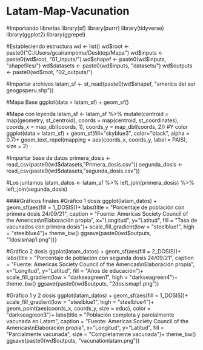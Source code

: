 # Latam-Map-Vacunation
#Importando librerías
library(sf)
library(purrr)
library(tidyverse)
library(ggplot2)
library(ggrepel)

#Estableciendo estructura
wd            <- list()
wd$root       <- paste0("C:/Users/gcairampoma/Desktop/Mapa")
wd$inputs     <- paste0(wd$root, "01_inputs/")
wd$shapef     <- paste0(wd$inputs, "shapefiles/")
wd$datasets   <- paste0(wd$inputs, "datasets/")
wd$outputs    <- paste0(wd$root, "02_outputs/")

#Importar archivos
latam_sf <- st_read(paste0(wd$shapef, "america del sur geogpsperu.shp"))

#Mapa Base
ggplot(data = latam_sf) +   geom_sf()

#Mapa con leyenda
latam_sf <- latam_sf %>% mutate(centroid = map(geometry, st_centroid), 
                              coords = map(centroid, st_coordinates), 
                              coords_x = map_dbl(coords, 1), coords_y = map_dbl(coords, 2))
#Y color
ggplot(data = latam_sf) +
  geom_sf(fill="skyblue3", color="black", alpha = 0.7)+ 
  geom_text_repel(mapping = aes(coords_x, coords_y, label = PAIS), size = 2)

#Importar base de datos
primera_dosis <- read_csv(paste0(wd$datasets,"Primera_dosis.csv"))
segunda_dosis <- read_csv(paste0(wd$datasets,"segunda_dosis.csv"))

#Los juntamos
latam_datos <- latam_sf %>%
  left_join(primera_dosis) %>%
  left_join(segunda_dosis)

####Gráficos finales
#Gráfico 1 dosis
ggplot(latam_datos) +
  geom_sf(aes(fill = 1_DOSIS))+
  labs(title = "Porcentaje de población con primera dosis 24/09/21",
       caption = "Fuente: Americas Society Council of the Americas\nElaboración propia",
       x="Longitud",
       y="Latitud",
       fill = "Tasa de vacunados con primera dosis")+
  scale_fill_gradient(low = "steelblue1", high = "steelblue4")+
  theme_bw()
ggsave(paste0(wd$outputs, "1dosismap1.png"))}

#Gráfico 2 dosis
ggplot(latam_datos) +
  geom_sf(aes(fill = 2_DOSIS))+
  labs(title = "Porcentaje de población con segunda dosis 24/09/21",
       caption = "Fuente: Americas Society Council of the Americas\nElaboración propia",
       x="Longitud",
       y="Latitud",
       fill = "Años de educación")+
  scale_fill_gradient(low = "darkseagreen1", high = "darkseagreen4")+
  theme_bw()
ggsave(paste0(wd$outputs, "2dosismap1.png"))

#Gráfico 1 y 2 dosis
ggplot(latam_datos) +
  geom_sf(aes(fill = 1_DOSIS))+
  scale_fill_gradient(low = "steelblue1", high = "steelblue4")+
  geom_point(aes(coords_x, coords_y, size = educ), color = "darkseagreen3")+
  labs(title = "Población completa y parcialmente vacunada en Latam",
       caption = "Fuente: Americas Society Council of the Americas\nElaboración propia",
       x="Longitud",
       y="Latitud",
       fill = "Parcialmente vacunada",
       size = "Completamente vacunada")+
  theme_bw()
ggsave(paste0(wd$outputs, "vacunationlatam.png"))




